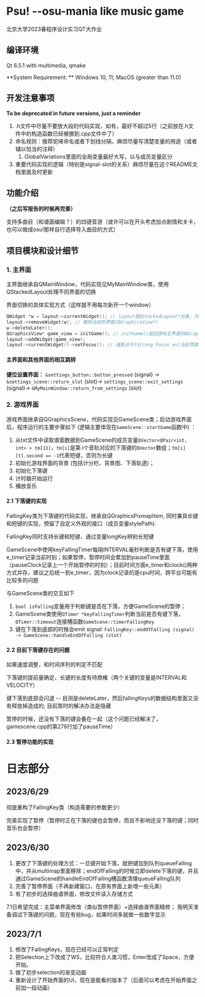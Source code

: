 # Psu! --osu-mania like music game

北京大学2023春程序设计实习QT大作业

## 编译环境

Qt 6.5.1 with multimedia, qmake

**System Requirement: ** Windows 10, 11; MacOS (greater than 11.0)

## 开发注意事项

**To be deprecated in future versions, just a reminder**

1. .h文件中尽量不要放大段的代码实现，如有，最好不超过5行（之前放在.h文件中的构造函数已经被挪到.cpp文件中了）
2. 命名规则：推荐驼峰命名或者下划线分隔，麻烦尽量写清楚变量的用途（或者辅以恰当的注释）
   1. GlobalVariations里面的全局变量最好大写，以与成员变量区分
3. 重要代码实现的逻辑（特别是signal-slot的关系）麻烦尽量在这个README文档里面及时更新

## 功能介绍

**（之后写报告的时候再完善）**

支持多曲目（和谱面编辑？）的四键音游（或许可以在开头考虑加点剧情和关卡，也可以做成osu!那样自行选择导入曲目的方式）

## 项目模块和设计细节

### 1. 主界面

主界面继承自QMainWindow，代码实现见MyMainWindow类，使用QStackedLayout处理不同界面的切换

界面切换的具体实现方式（这样就不用每次新开一个window）

```c++
QWidget *w = layout->currentWidget(); // layout是QStackedLayout*对象，为MyMainWindow类的成员变量
layout->removeWidget(w); // 删除当前的界面(QGraphicsView*)
w->deleteLater();
QGraphicsView* game_view = initGame(); // initGame()返回游戏主界面的QGraphicsView*指针
layout->addWidget(game_view);
layout->currentWidget()->setFocus(); // 强焦点于(Strong Focus on)当前界面，以保证程序能响应键盘输入
```

#### 主界面和其他界面的相互跳转

**键位设置界面：** ```&settings_button::button_pressed``` (signal) -> ```&settings_scene::return_slot``` (slot)-> ```settings_scene::exit_settings``` (signal)-> ```&MyMainWindow::return_from_settings``` (slot)

### 2. 游戏界面

游戏界面继承自QGraphicsScene，代码实现见GameScene类；启动游戏界面后，程序运行的主要步骤如下 (逻辑主要体现在```GameScene::startGame```函数中) ：

1. 从txt文件中读取谱面数据到GameScene的成员变量```QVector<QPair<int, int> > tm[11]```，```tm[i]```是第 i个音轨对应的下落键的```QVector```数组；```tm[i][t].second == -1```代表短键，否则为长键
2. 初始化游戏界面的背景 (包括计分栏、背景图、下落轨道)；
3. 初始化下落键
4. 计时器开始运行
5. 播放音乐

#### 2.1 下落键的实现

FallingKey类为下落键的代码实现，继承自QGraphicsPixmapItem, 同时兼具长键和短键的实现，预留了自定义外观的接口（成员变量stylePath).

FallingKey同时支持长键和短键，通过变量longKey辨别长短键

GameScene中使用keyFallingTimer每隔INTERVAL毫秒判断是否有键下落，使用e_timer记录当前时刻；如果暂停，暂停时间会累加到pauseTime里面（pauseClock记录上一个开始暂停的时刻）；目前时间方面e_timer和clock()两种方式并存，建议之后统一到e_timer，因为clock记录的是cpu时间，跨平台可能有比较多的问题

 与GameScene类的交互如下

1. ```bool isFalling```变量用于判断键是否在下落，方便GameScene的暂停；
2. GameScene类使用```QTimer *keyFallingTimer```判断当前是否有键下落，```QTimer::timeout```连接槽函数```GameScene::timerFallingKey```
3. 键在下落到底部的时候会emit signal: ```FallingKey::endOfFalling (signal) -> GameScene::handleEndOfFalling (slot)```

#### 2.2 目前下落键存在的问题

如果速度调整，和时间序列的判定不匹配

下落键的提前量确定、长键的长度有待商榷（两个关键的变量是INTERVAL和VELOCITY）

键下落到底部会闪退 -- 目测是deleteLater，然后fallingKeys的数据结构里面又没有释放掉造成的; 目前暂时的解决办法是隐藏

暂停的时候，还没有下落的键会叠在一起（这个问题已经解决了，gamescene.cpp的第278行加了pauseTime）

#### 2.3 暂停功能的实现



# 日志部分

## 2023/6/29

彻底重构了FallingKey类（构造需要的参数更少）

完美实现了暂停（暂停时正在下落的键也会暂停，而且不影响还没下落的键；同时音乐也会暂停）

## 2023/6/30

1. 更改了下落键的处理方式：一旦键开始下落，就把键加到队列queueFalling中，并从multimap里面移除；endOfFalling的时候立即delete下落的键，并且通过GameScene的handleEndOfFalling槽函数清理queueFalling队列
2. 完善了暂停界面（不再新建窗口，在原有界面上新增一些元素）
3. 有了初步的选择曲谱界面，修改文件读入存储方式

7.1日希望完成：主菜单界面修改（类似暂停界面）+选择曲谱界面精修；
我明天准备调试下落键的问题，现在有些bug，如果时间多就做一些数字显示

## 2023/7/1

1. 修改了FallingKeys，现在已经可以正常判定
2. 把Selection上下改成了WS，比较符合人类习惯，Enter改成了Space，方便开始。
3. 做了初步selection的渐变动画
4. 重新设计了开始界面的UI，现在是能看的版本了（后面可以考虑在开始界面之前加一段动画）


